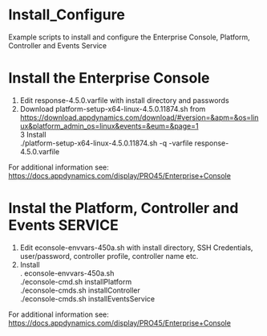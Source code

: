 # Install_Configure

Example scripts to install and configure the Enterprise Console, Platform, Controller and Events Service

# Install the Enterprise Console

1) Edit response-4.5.0.varfile with install directory and passwords
2) Download platform-setup-x64-linux-4.5.0.11874.sh from https://download.appdynamics.com/download/#version=&apm=&os=linux&platform_admin_os=linux&events=&eum=&page=1<br/>
3 Install<br/>
    ./platform-setup-x64-linux-4.5.0.11874.sh -q -varfile response-4.5.0.varfile

For additional information see: https://docs.appdynamics.com/display/PRO45/Enterprise+Console


# Instal the Platform, Controller and Events SERVICE

1) Edit econsole-envvars-450a.sh with install directory, SSH Credentials, user/password, controller profile, controller name etc.
2) Install<br/>
    . econsole-envvars-450a.sh<br/>
    ./econsole-cmd.sh installPlatform<br/>
    ./econsole-cmds.sh installController<br/>
    ./econsole-cmds.sh installEventsService<br/>


For additional information see: https://docs.appdynamics.com/display/PRO45/Enterprise+Console
